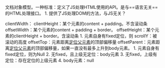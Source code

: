 文档对象模型。一种标准：定义了JS处理HTML使用的API。是与==语言无关==的HTML处理接口。
	1. 提供了JS处理DOM的方法，与JS无关？

clientWidth：
clientHeight：某个元素的content + padding。不含滚动条
offsetWidth：某个元素的content + padding + border。
offsetHeight：某个元素的clientHeight + border。含滚动条
	1. 元素自身有fixed定位，则
scrollY：被滚动的高度
offsetTop：元素距离<u>定位父元素</u>的顶部偏移量
offsetParent：元素距离<u>定位父元素</u>的顶部偏移量，如果一直没有最多上升到body元素。
	1. 元素自身有fixed定位，则为Null
	2. 无fixed，且上级无定位：body元素
	3. 无fixed，上级有定位：存在定位的上级元素
	4. body元素：null
